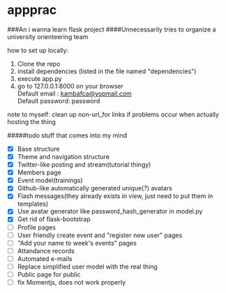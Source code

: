 # appprac
###An i wanna learn flask project
####Unnecessarily tries to organize a university orienteering team

how to set up locally:  
1) Clone the repo  
2) install dependencies (listed in the file named "dependencies")  
3) execute app.py  
4) go to 127.0.0.1:8000 on your browser  
Default email   : kambafca@yopmail.com  
Default password: password  


note to myself: clean up non-url_for links if problems occur when actually hosting the thing  

#####todo stuff that comes into my mind
- [x] Base structure
- [x] Theme and navigation structure
- [x] Twitter-like posting and stream(tutorial thingy)
- [x] Members page
- [x] Event model(trainings)
- [x] Github-like automatically generated unique(?) avatars
- [x] Flash messages(they already exists in view, just need to put them in templates)
- [x] Use avatar generator like password_hash_generator in model.py
- [x] Get rid of flask-bootstrap
- [ ] Profile pages
- [ ] User friendly create event and "register new user" pages
- [ ] "Add your name to week's events" pages
- [ ] Attandance records
- [ ] Automated e-mails
- [ ] Replace simplified user model with the real thing
- [ ] Public page for public
- [ ] fix Momentjs, does not work properly
